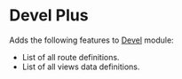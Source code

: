 # Devel Plus

Adds the following features to [Devel](https://www.drupal.org/project/devel) module:

  * List of all route definitions.
  * List of all views data definitions.
